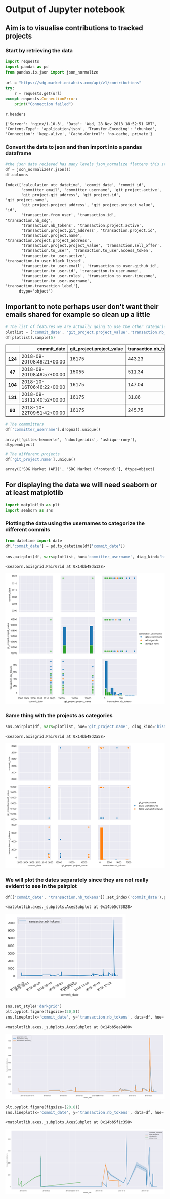 # Output of Jupyter notebook
## Aim is to visualise contributions to tracked projects

### Start by retrieving the data
```python
import requests
import pandas as pd
from pandas.io.json import json_normalize

url = "https://sdg-market.oniabsis.com/api/v1/contributions"
try:
    r = requests.get(url)
except requests.ConnectionError:
    print("Connection failed")
```


```python
r.headers
```




    {'Server': 'nginx/1.10.3', 'Date': 'Wed, 28 Nov 2018 18:52:51 GMT', 'Content-Type': 'application/json', 'Transfer-Encoding': 'chunked', 'Connection': 'keep-alive', 'Cache-Control': 'no-cache, private'}


### Convert the data to json and then import into a pandas dataframe

```python
#the json data recieved has many levels json_normalize flattens this structure
df = json_normalize(r.json())
df.columns
```




    Index(['calculation_utc_datetime', 'commit_date', 'commit_id',
           'committer_email', 'committer_username', 'git_project.active',
           'git_project.git_address', 'git_project.id', 'git_project.name',
           'git_project.project_address', 'git_project.project_value', 'id',
           'transaction.from_user', 'transaction.id', 'transaction.nb_sdg',
           'transaction.nb_tokens', 'transaction.project.active',
           'transaction.project.git_address', 'transaction.project.id',
           'transaction.project.name', 'transaction.project.project_address',
           'transaction.project.project_value', 'transaction.sell_offer',
           'transaction.to_user', 'transaction.to_user.access_token',
           'transaction.to_user.active', 'transaction.to_user.black_listed',
           'transaction.to_user.email', 'transaction.to_user.github_id',
           'transaction.to_user.id', 'transaction.to_user.name',
           'transaction.to_user.roles', 'transaction.to_user.timezone',
           'transaction.to_user.username', 'transaction.transaction_label'],
          dtype='object')



## Important to note perhaps user don't want their emails shared for example so clean up a little


```python
# The list of features we are actually going to use the other categorical values can be used as hues
plotlist = ['commit_date', 'git_project.project_value','transaction.nb_tokens']
df[plotlist].sample(5)
```




<div>
<style scoped>
    .dataframe tbody tr th:only-of-type {
        vertical-align: middle;
    }

    .dataframe tbody tr th {
        vertical-align: top;
    }

    .dataframe thead th {
        text-align: right;
    }
</style>
<table border="1" class="dataframe">
  <thead>
    <tr style="text-align: right;">
      <th></th>
      <th>commit_date</th>
      <th>git_project.project_value</th>
      <th>transaction.nb_tokens</th>
    </tr>
  </thead>
  <tbody>
    <tr>
      <th>124</th>
      <td>2018-09-20T08:49:21+00:00</td>
      <td>16175</td>
      <td>443.23</td>
    </tr>
    <tr>
      <th>47</th>
      <td>2018-09-20T08:49:57+00:00</td>
      <td>15055</td>
      <td>511.34</td>
    </tr>
    <tr>
      <th>104</th>
      <td>2018-10-16T06:46:22+00:00</td>
      <td>16175</td>
      <td>147.04</td>
    </tr>
    <tr>
      <th>131</th>
      <td>2018-09-13T12:40:52+00:00</td>
      <td>16175</td>
      <td>31.86</td>
    </tr>
    <tr>
      <th>93</th>
      <td>2018-10-22T09:51:42+00:00</td>
      <td>16175</td>
      <td>245.75</td>
    </tr>
  </tbody>
</table>
</div>




```python
# The commmitters
df['committer_username'].dropna().unique()
```




    array(['gilles-hemmerle', 'ndoulgeridis', 'ashiqur-rony'], dtype=object)




```python
# The different projects
df['git_project.name'].unique()
```




    array(['SDG Market (API)', 'SDG Market (frontend)'], dtype=object)


## For displaying the data we will need seaborn or at least matplotlib

```python
import matplotlib as plt
import seaborn as sns
```

### Plotting the data using the usernames to categorize the different commits

```python
from datetime import date
df['commit_date'] = pd.to_datetime(df['commit_date'])

sns.pairplot(df, vars=plotlist, hue='committer_username', diag_kind='hist')
```




    <seaborn.axisgrid.PairGrid at 0x14bb48da128>




![png](../assets/images/output_8_1.png)

### Same thing with the projects as categories

```python
sns.pairplot(df, vars=plotlist, hue='git_project.name', diag_kind='hist')
```




    <seaborn.axisgrid.PairGrid at 0x14bb48d2a58>




![png](../assets/images/output_9_1.png)


### We will plot the dates separately since they are not really evident to see in the pairplot


```python
df[['commit_date', 'transaction.nb_tokens']].set_index('commit_date').plot()
```




    <matplotlib.axes._subplots.AxesSubplot at 0x14bb5c73828>




![png](../assets/images/output_11_1.png)



```python
sns.set_style('darkgrid')
plt.pyplot.figure(figsize=(20,8))
sns.lineplot(x='commit_date', y='transaction.nb_tokens', data=df, hue='git_project.name')
```




    <matplotlib.axes._subplots.AxesSubplot at 0x14bb5ea9400>




![png](../assets/images/output_12_1.png)



```python
plt.pyplot.figure(figsize=(20,8))
sns.lineplot(x='commit_date', y='transaction.nb_tokens', data=df, hue='committer_username')
```

    <matplotlib.axes._subplots.AxesSubplot at 0x14bb5f1c358>




![png](../assets/images/output_13_2.png)
